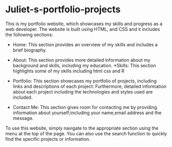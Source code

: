 # Juliet-s-portfolio-projects
This is my portfolio website, which showcases my skills and progress as a web developer. The website is built using HTML, and CSS and it includes the following sections:

* Home:
       This section provides an overview of my skills and includes a brief biography.
* About:
       This section provides more detailed information about my background and skills, including my education.
*Skills:
      This section highlights some of my skills including html css and R
* Portfolio:
        This section showcases my portfolio of projects, including links and descriptions of each project: Furthermore, detailed information about each project including the technologies and styles used are included.
  
* Contact Me:
       This section gives room for contacting me by providing information about yourself;including your name,email address and the message.

To use this website, simply navigate to the appropriate section using the menu at the top of the page. You can also use the search function to quickly find the specific projects or information.
